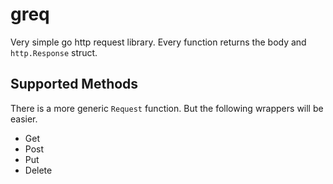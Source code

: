 # greq
Very simple go http request library. Every function returns the body and `http.Response` struct.

## Supported Methods
There is a more generic `Request` function. But the following wrappers will be easier.

- Get
- Post
- Put
- Delete
